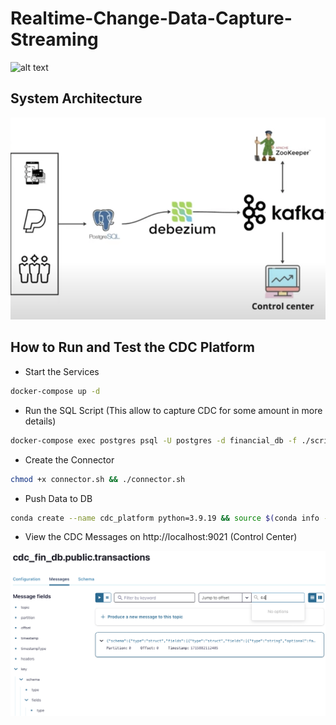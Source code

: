 # Realtime-Change-Data-Capture-Streaming

![alt text](image.png)


## System Architecture
![alt text](./assets/architecture.png)


## How to Run and Test the CDC Platform

- Start the Services
```bash
docker-compose up -d
```

- Run the SQL Script (This allow to capture CDC for some amount in more details)

```bash
docker-compose exec postgres psql -U postgres -d financial_db -f ./script.sql
```

- Create the Connector

```bash
chmod +x connector.sh && ./connector.sh
```

- Push Data to DB

```bash
conda create --name cdc_platform python=3.9.19 && source $(conda info --base)/etc/profile.d/conda.sh && conda activate cdc_platform && pip install psycopg2-binary faker && python main.py

```

- View the CDC Messages on http://localhost:9021 (Control Center)

![alt text](./assets/cdc_ui.png)

